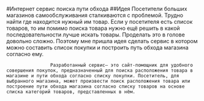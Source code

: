 #Интернет сервис поиска пути обхода
##Идея
					Посетители больших магазинов самообслуживания сталкиваются с проблемой. Трудно найти где находится нужный им товар. Если у посетителя есть список товаров, то им помимо поиска товара нужно ещё решить в какой последовательности лучше искать товары. Проделать это в голове довольно сложно. Поэтому мне пришла идея сделать сервис в котором можно составить список покупки и построить путь обхода магазина согласно ему.

					Разработанный сервис— это сайт-помощник для удобного совершения покупок, предназначенный для поиска расположения товара в магазине и пути обхода согласно списку покупки. Посетитель, для выбранного магазина, может произвести поиск расположения товара или построение пути обхода магазина согласно списку товаров на основе списка категорий товаров, представленных в нём.			
